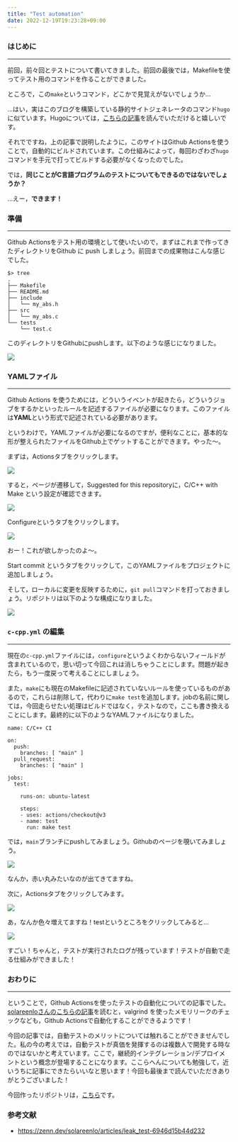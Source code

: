 ```yaml
---
title: "Test automation"
date: 2022-12-19T19:23:28+09:00
---
```


### **はじめに**
---
前回，前々回とテストについて書いてきました。前回の最後では，Makefileを使ってテスト用のコマンドを作ることができました。

ところで，この`make`というコマンド，どこかで見覚えがないでしょうか...

...はい，実はこのブログを構築している静的サイトジェネレータのコマンド`hugo`に似ています。Hugoについては，[こちらの記事](https://ntk221.github.io/posts/how_to_build_blog/)を読んでいただけると嬉しいです。

それでですね，上の記事で説明したように，このサイトはGithub Actionsを使うことで，自動的にビルドされています。この仕組みによって，毎回わざわざ`hugo`コマンドを手元で打ってビルドする必要がなくなったのでした。

では，**同じことがC言語プログラムのテストについてもできるのではないでしょうか？**

...えー，**できます！**

### **準備**
---
Github Actionsをテスト用の環境として使いたいので，まずはこれまで作ってきたディレクトリをGithub に push しましょう。前回までの成果物はこんな感じでした。

```
$> tree
.
├── Makefile
├── README.md
├── include
│   └── my_abs.h
├── src
│   └── my_abs.c
└── tests
    └── test.c
```

このディレクトリをGithubにpushします。以下のような感じになりました。

![](/images/%E3%82%B9%E3%82%AF%E3%83%AA%E3%83%BC%E3%83%B3%E3%82%B7%E3%83%A7%E3%83%83%E3%83%88%202022-12-19%2019.55.41.png)

### **YAMLファイル**
---
Github Actions を使うためには，どういうイベントが起きたら，どういうジョブをするかといったルールを記述するファイルが必要になります。このファイルは**YAML**という形式で記述されている必要があります。

というわけで，YAMLファイルが必要になるのですが，便利なことに，基本的な形が整えられたファイルをGithub上でゲットすることができます。やった〜。

まずは，Actionsタブをクリックします。

![](/images/%E3%82%B9%E3%82%AF%E3%83%AA%E3%83%BC%E3%83%B3%E3%82%B7%E3%83%A7%E3%83%83%E3%83%88%202022-12-19%2020.03.23.png)


すると，ページが遷移して，Suggested for this repositoryに，C/C++ with Make という設定が確認できます。

![](/images/%E3%82%B9%E3%82%AF%E3%83%AA%E3%83%BC%E3%83%B3%E3%82%B7%E3%83%A7%E3%83%83%E3%83%88%202022-12-19%2020.05.06.png)

Configureというタブをクリックします。

![](/images/%E3%82%B9%E3%82%AF%E3%83%AA%E3%83%BC%E3%83%B3%E3%82%B7%E3%83%A7%E3%83%83%E3%83%88%202022-12-19%2020.06.59.png)

おー！これが欲しかったのよ〜。

Start commit というタブをクリックして，このYAMLファイルをプロジェクトに追加しましょう。

そして，ローカルに変更を反映するために，`git pull`コマンドを打っておきましょう。リポジトリは以下のような構成になりました。

![](/images/%E3%82%B9%E3%82%AF%E3%83%AA%E3%83%BC%E3%83%B3%E3%82%B7%E3%83%A7%E3%83%83%E3%83%88%202022-12-19%2020.17.20.png)

### **`c-cpp.yml` の編集**
---
現在の`c-cpp.yml`ファイルには，`configure`というよくわからないフィールドが含まれているので，思い切って今回これは消しちゃうことにします。問題が起きたら，もう一度戻って考えることにしましょう。

また，`make`にも現在のMakefileに記述されていないルールを使っているものがあるので，これらは削除して，代わりに`make test`を追加します。jobの名前に関しては，今回走らせたい処理はビルドではなく，テストなので，ここも書き換えることにします。最終的に以下のようなYAMLファイルになりました。

```
name: C/C++ CI

on:
  push:
    branches: [ "main" ]
  pull_request:
    branches: [ "main" ]

jobs:
  test:

    runs-on: ubuntu-latest

    steps:
    - uses: actions/checkout@v3
    - name: test
      run: make test
```

では，`main`ブランチにpushしてみましょう。Githubのページを覗いてみましょう。

![](/images/%E3%82%B9%E3%82%AF%E3%83%AA%E3%83%BC%E3%83%B3%E3%82%B7%E3%83%A7%E3%83%83%E3%83%88%202022-12-19%2020.32.53.png)

なんか，赤い丸みたいなのが出てきてますね。

次に，Actionsタブをクリックしてみます。

![](/images/%E3%82%B9%E3%82%AF%E3%83%AA%E3%83%BC%E3%83%B3%E3%82%B7%E3%83%A7%E3%83%83%E3%83%88%202022-12-19%2020.34.44.png)

あ，なんか色々増えてますね！testというところをクリックしてみると...

![](/images/%E3%82%B9%E3%82%AF%E3%83%AA%E3%83%BC%E3%83%B3%E3%82%B7%E3%83%A7%E3%83%83%E3%83%88%202022-12-19%2020.36.35.png)

すごい！ちゃんと，テストが実行されたログが残っています！テストが自動で走る仕組みができました！

### **おわりに**
---
ということで，Github Actionsを使ったテストの自動化についての記事でした。[solareenloさんのこちらの記事](https://zenn.dev/solareenlo/articles/leak_test-6946d15b44d232)を読むと，valgrind を使ったメモリリークのチェックなども，Github Actionsで自動化することができるようです！

今回の記事では，自動テストのメリットについては触れることができませんでした。私の今の考えでは，自動テストが真価を発揮するのは複数人で開発する時なのではないかと考えています。ここで，継続的インテグレーション/デプロイメントという概念が登場することになります。ここらへんについても勉強して，近いうちに記事にできたらいいなと思います！今回も最後まで読んでいただきありがとうございました！

今回作ったリポジトリは，[こちら](https://github.com/ntk221/test_automation)です。

### **参考文献**

- https://zenn.dev/solareenlo/articles/leak_test-6946d15b44d232